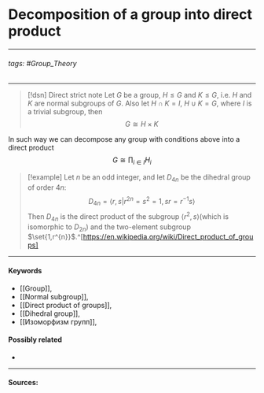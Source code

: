 # Decomposition of a group into direct product
***
###### tags: #Group_Theory 
***
>[!dsn] Direct strict note
>Let $G$ be a group, $H\le G$ and $K\le G$, i.e. $H$ and $K$ are normal subgroups of $G$. Also let $H\cap K=I$, $H\cup K=G$, where $I$ is a trivial subgroup, then
>$$G\cong H\times K$$

In such way we can decompose any group with conditions above into a direct product
$$G\cong\prod_{i\in I}H_{i}$$

>[!example] 
>Let $n$ be an odd integer, and let $D_{4n}$ be the dihedral group of order $4n$:
>$$D_{4n}=\langle r,s|r^{2n}=s^{2}=1,sr=r^{-1}s\rangle$$
>Then $D_{4n}$ is the direct product of the subgroup $\langle r^{2},s\rangle$(which is isomorphic to $D_{2n}$) and the two-element subgroup $\set{1,r^{n}}$.^[https://en.wikipedia.org/wiki/Direct_product_of_groups]
***
#### Keywords
- [[Group]],
- [[Normal subgroup]],
- [[Direct product of groups]],
- [[Dihedral group]],
- [[Изоморфизм групп]],
#### Possibly related
- 
***
#### Sources: